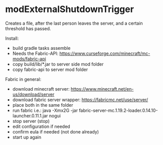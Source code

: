# modExternalShutdownTrigger

Creates a file, after the last person leaves the server, and a certain threshold has passed.

Install:
* build gradle tasks assemble
* Needs the Fabric-API: https://www.curseforge.com/minecraft/mc-mods/fabric-api
* copy build/lib/*.jar to server side mod folder
* copy fabric-api to server mod folder

Fabric in general:
* download minecraft server: https://www.minecraft.net/en-us/download/server
* download fabric server wrapper: https://fabricmc.net/use/server/
* place both in the same folder
* run fabric i.e.: java -Xmx2G -jar fabric-server-mc.1.19.2-loader.0.14.10-launcher.0.11.1.jar nogui
* stop server (stop)
* edit configuration if needed 
* confirm eula if needed (not done already)
* start up again
